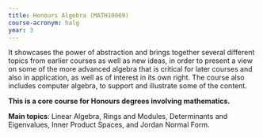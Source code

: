 ```yaml
---
title: Honours Algebra (MATH10069)
course-acronym: halg
year: 3
---
```


It showcases the power of abstraction and brings together several different topics from earlier courses as well as new ideas, in order to present a view on some of the more advanced algebra that is critical for later courses and also in application, as well as of interest in its own right. The course also includes computer algebra, to support and illustrate some of the content.

**This is a core course for Honours degrees involving mathematics.**

**Main topics**: Linear Algebra, Rings and Modules, Determinants and Eigenvalues, Inner Product Spaces, and Jordan Normal Form.